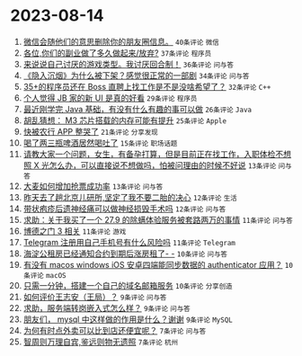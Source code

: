 # 2023-08-14

1. [微信会随他们的意思删除你的朋友圈信息。](https://www.v2ex.com/t/965007) `40条评论` `微信`
1. [各位,你们的副业做了多久做起来/放弃?](https://www.v2ex.com/t/965016) `37条评论` `程序员`
1. [来说说自己讨厌的游戏类型。我讨厌回合制！](https://www.v2ex.com/t/965044) `36条评论` `问与答`
1. [《隐入沉烟》为什么被下架？感觉很正常的一部剧](https://www.v2ex.com/t/965024) `34条评论` `问与答`
1. [35+的程序员还在 Boss 直聘上找工作是不是没啥希望了？](https://www.v2ex.com/t/965015) `32条评论` `C++`
1. [个人觉得 JB 家的新 UI 是真的好看](https://www.v2ex.com/t/965026) `29条评论` `程序员`
1. [最近刚学完 Java 基础，有没有什么有趣的事可以做](https://www.v2ex.com/t/965013) `26条评论` `Java`
1. [胡乱猜想： M3 芯片搭载的内存可能有提升](https://www.v2ex.com/t/964999) `25条评论` `Apple`
1. [快被农行 APP 整哭了](https://www.v2ex.com/t/965008) `21条评论` `分享发现`
1. [喝了两三瓶啤酒居然喝吐了](https://www.v2ex.com/t/965036) `15条评论` `职场话题`
1. [请教大家一个问题，女生，有备孕打算，但是目前正在找工作，入职体检不想照 X 光怎么办，可以直接说不想做吗，怕被问理由的时候不好说](https://www.v2ex.com/t/965046) `13条评论` `问与答`
1. [大麦如何增加抢票成功率](https://www.v2ex.com/t/965012) `13条评论` `问与答`
1. [昨天去了趟北京儿研所,坚定了我不要二胎的决心](https://www.v2ex.com/t/965057) `12条评论` `生活`
1. [带状疱疹后遗神经痛可以做神经损毁手术吗](https://www.v2ex.com/t/965032) `12条评论` `问与答`
1. [求助：关于我买了一个 27.9 的除螨体验服务被套路两万的事情](https://www.v2ex.com/t/965047) `11条评论` `问与答`
1. [博德之门 3 相关](https://www.v2ex.com/t/965045) `11条评论` `游戏`
1. [Telegram 注册用自己手机号有什么风险吗](https://www.v2ex.com/t/965027) `11条评论` `Telegram`
1. [海淀公租房已经通知合约到期后涨房租了- -](https://www.v2ex.com/t/965037) `10条评论` `问与答`
1. [有没有 macos windows iOS 安卓四端能同步数据的 authenticator 应用？](https://www.v2ex.com/t/965033) `10条评论` `macOS`
1. [只需一分钟，搭建一个自己的域名邮箱服务](https://www.v2ex.com/t/965029) `10条评论` `分享创造`
1. [如何评价王志安（王局）？](https://www.v2ex.com/t/965049) `9条评论` `问与答`
1. [求助，服务端转岗嵌入式怎么样？](https://www.v2ex.com/t/965031) `9条评论` `问与答`
1. [朋友们， mysql 中这样做的作用是什么？谢谢](https://www.v2ex.com/t/965006) `9条评论` `MySQL`
1. [为何有时点外卖可以比到店还便宜呢？](https://www.v2ex.com/t/965050) `7条评论` `问与答`
1. [智周则万理自宾,鉴远则物无遗照](https://www.v2ex.com/t/965017) `7条评论` `杭州`
